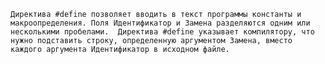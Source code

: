 ``Директива #define позволяет вводить в текст программы константы и макроопределения. Поля Идентификатор и Замена разделяются одним или несколькими пробелами. 
Директива #define указывает компилятору, что нужно подставить строку, определенную аргументом Замена, вместо каждого аргумента Идентификатор в исходном файле.``
